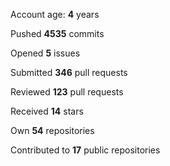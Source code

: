 Account age: **4** years

Pushed **4535** commits

Opened **5** issues

Submitted **346** pull requests

Reviewed **123** pull requests

Received **14** stars

Own **54** repositories

Contributed to **17** public repositories

